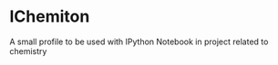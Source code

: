 IChemiton
=========

A small profile to be used with IPython Notebook in project related to chemistry 
